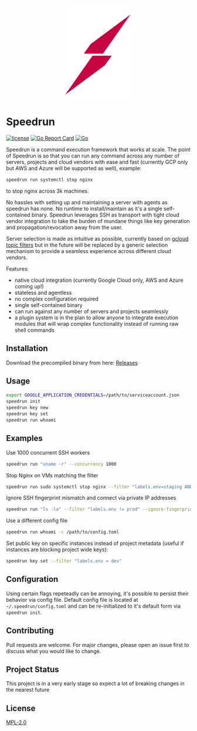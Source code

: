 <p align="center">
  <a rel="nofollow">
    <img src="docs/logo.png?raw=true" width="200" style="max-width:100%;">
  </a>
</p>


# Speedrun
[![license](https://img.shields.io/badge/license-MPL2-blue.svg)](https://github.com/dpogorzelski/speedrun/blob/master/LICENSE)
[![Go Report Card](https://goreportcard.com/badge/github.com/dpogorzelski/speedrun)](https://goreportcard.com/report/github.com/dpogorzelski/speedrun)
[![Go](https://github.com/dpogorzelski/speedrun/actions/workflows/go.yml/badge.svg)](https://github.com/dpogorzelski/speedrun/actions/workflows/go.yml)

Speedrun is a command execution framework that works at scale.
The point of Speedrun is so that you can run any command across any number of servers, projects and cloud vendors with ease and fast (currently GCP only but AWS and Azure will be supported as well), example:

```bash
speedrun run systemctl stop nginx
```

 to stop nginx across 3k machines.

No hassles with setting up and maintaining a server with agents as speedrun has none. No runtime to install/maintain as it's a single self-contained binary. Speedrun leverages SSH as transport with tight cloud vendor integration to take the burden of mundane things like key generation and propagation/revocation away from the user.

Server selection is made as intuitive as possible, currently based on [gcloud topic filters](https://cloud.google.com/sdk/gcloud/reference/topic/filters) but in the future will be replaced by a generic selection mechanism to provide a seamless experience across different cloud vendors.


Features:

* native cloud integration (currently Google Cloud only, AWS and Azure coming up!)
* stateless and agentless
* no complex configuration required
* single self-contained binary
* can run against any number of servers and projects seamlessly
* a plugin system is in the plan to allow anyone to integrate execution modules that will wrap complex functionality instead of running raw shell commands


## Installation

Download the precompiled binary from here: [Releases](https://github.com/dpogorzelski/speedrun/releases)

## Usage

```bash
export GOOGLE_APPLICATION_CREDENTIALS=/path/to/serviceaccount.json
speedrun init
speedrun key new
speedrun key set
speedrun run whoami
```

## Examples

Use 1000 concurrent SSH workers

```bash
speedrun run "uname -r" --concurrency 1000
```

Stop Nginx on VMs matching the filter

```bash
speedrun run sudo systemctl stop nginx --filter "labels.env=staging AND labels.app=foobar"
```

Ignore SSH fingerprint mismatch and connect via private IP addresses

```bash
speedrun run "ls -la" --filter "labels.env != prod" --ignore-fingerprint --concurrency 1000 --use-private-ip
```

Use a different config file

```bash
speedrun run whoami -c /path/to/config.toml
```

Set public key on specific instances instead of project metadata (useful if instances are blocking project wide keys):

```bash
speedrun key set --filter "labels.env = dev"
```



## Configuration

Using certain flags repeteadly can be annoying, it's possible to persist their behavior via config file. Default config file is located at `~/.speedrun/config.toml` and can be re-initialized to it's default form via `speedrun init`.

## Contributing

Pull requests are welcome. For major changes, please open an issue first to discuss what you would like to change.

## Project Status

This project is in a very early stage so expect a lot of breaking changes in the nearest future

## License

[MPL-2.0](LICENSE)